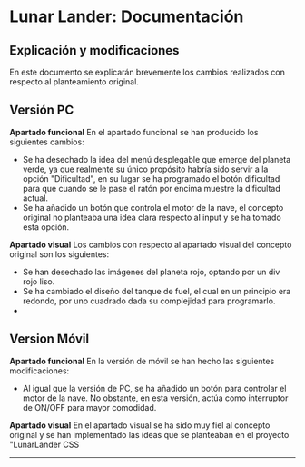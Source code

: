 # Lunar Lander: Documentación

## Explicación y modificaciones

En este documento se explicarán brevemente los cambios realizados con respecto al planteamiento original.

## **Versión PC**

**Apartado funcional**
En el apartado funcional se han producido los siguientes cambios: 
* Se ha desechado la idea del menú desplegable que emerge del planeta verde, ya que realmente su único propósito habría sido servir
a la opción "Dificultad", en su lugar se ha programado el botón dificultad para que cuando se le pase el ratón por encima muestre la dificultad actual.
* Se ha añadido un botón que controla el motor de la nave, el concepto original no planteaba una idea clara respecto al input y se ha tomado esta opción.

**Apartado visual**
Los cambios con respecto al apartado visual del concepto original son los siguientes:
* Se han desechado las imágenes del planeta rojo, optando por un div rojo liso.
* Se ha cambiado el diseño del tanque de fuel, el cual en un principio era redondo, por uno cuadrado dada su complejidad para programarlo.
* 

## **Version Móvil**

**Apartado funcional**
En la versión de móvil se han hecho las siguientes modificaciones:
* Al igual que la versión de PC, se ha añadido un botón para controlar el motor de la nave. No obstante, en esta versión, actúa como interruptor de ON/OFF para mayor comodidad.

**Apartado visual**
En el apartado visual se ha sido muy fiel al concepto original y se han implementado las ideas que se planteaban en el proyecto "LunarLander CSS

----
